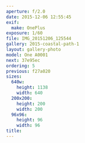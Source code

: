 ```yaml
---
aperture: f/2.0
date: 2015-12-06 12:55:45
exif:
  make: OnePlus
exposure: 1/60
file: IMG_20151206_125544
gallery: 2015-coastal-path-1
layout: gallery-photo
model: One A0001
next: 37e95ec
ordering: 5
previous: f27a020
sizes:
  640w:
    height: 1138
    width: 640
  200x200:
    height: 200
    width: 200
  96x96:
    height: 96
    width: 96
title: 
---
```


